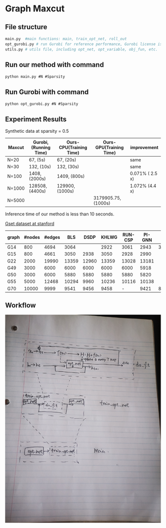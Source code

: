 # Graph Maxcut
## File structure
```python
main.py  #main functions: main, train_opt_net, roll_out
opt_gurobi.py # run Gurobi for reference performance, Gurobi license is required
utils.py # utils file, including opt_net, opt_variable, obj_fun, etc.
```
## Run our method with command 

```
python main.py #N #Sparsity
```

## Run Gurobi with command 

```
python opt_gurobi.py #N #Sparsity
```


## Experiment Results

Synthetic data at sparsity = 0.5
 
|Maxcut |Gurobi, (Running Time)| Ours-CPU(Training Time) | Ours-GPU(Training Time) |improvement |
|-------|------|----| ---- |---- |
|N=20   | 67, (5s)  | 67, (20s)|  | same |
|N=30   | 132, (10s)  | 132, (30s)|  | same |
|N=100   | 1408, (2000s)  | 1409, (800s)|  | 0.071\% ( 2.5 x) |
|N=1000   |  128508, (4400s)  |  129900, (1000s)|  | 1.072\% (4.4 x) |
|N=5000 | |  | 3179905.75, (1000s) | |

Inference time of our method is less than 10 seconds.


[Gset dataset at stanford](https://web.stanford.edu/~yyye/yyye/Gset/)

| graph | #nodes| #edges |  BLS | DSDP | KHLWG | RUN-CSP | PI-GNN | Ours | gap in percentage |
|---|----------|-------|-----|-----|--------|----------|------|----|---------------------------|
|G14 | 800 | 4694 | 3064| | 2922 | 3061 | 2943 | 3026 | 1.24 \%|
|G15 | 800 | 4661 |  $3050$ | 2938 | $3050$ | 2928 | 2990 | | \% |
|G22 | 2000 | 19990 |  $13359$ | 12960 | $13359$ | 13028 | 13181 ||  \% |
|G49 | 3000 | 6000 |  $6000$ | $6000$ | $6000$ | $6000$ | 5918 ||  \% |
|G50 | 3000 | 6000 |  $5880$ | $5880$ | $5880$ | $5880$ | 5820 ||  \% |
|G55 | 5000 | 12468 |  $10294$ | 9960 | 10236 | 10116 | 10138 ||   \% |
|G70 | 10000 | 9999 |  $9541$ | 9456 | 9458 | - | 9421 |8917.02 | 6.54 \% |



## Workflow
 ![pipeline](pipeline.jpg)
